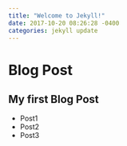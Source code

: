 ```yaml
---
title: "Welcome to Jekyll!"
date: 2017-10-20 08:26:28 -0400
categories: jekyll update
---
```

# Blog Post
## My first Blog Post
* Post1
* Post2
* Post3
